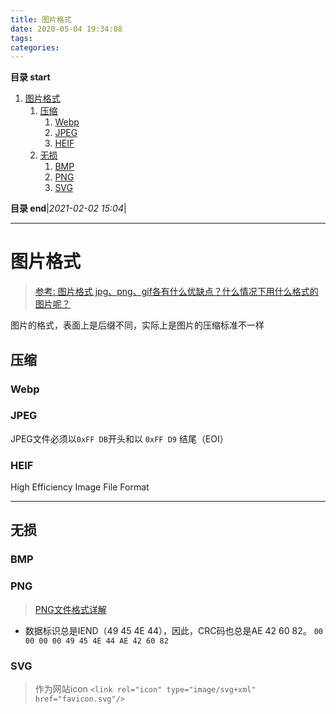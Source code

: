 ```yaml
---
title: 图片格式
date: 2020-05-04 19:34:08
tags: 
categories: 
---
```


**目录 start**

1. [图片格式](#图片格式)
    1. [压缩](#压缩)
        1. [Webp](#webp)
        1. [JPEG](#jpeg)
        1. [HEIF](#heif)
    1. [无损](#无损)
        1. [BMP](#bmp)
        1. [PNG](#png)
        1. [SVG](#svg)

**目录 end**|_2021-02-02 15:04_|
****************************************
# 图片格式
> [参考: 图片格式 jpg、png、gif各有什么优缺点？什么情况下用什么格式的图片呢？](https://www.zhihu.com/question/20028452)  

图片的格式，表面上是后缀不同，实际上是图片的压缩标准不一样

## 压缩

### Webp

### JPEG

JPEG文件必须以`0xFF DB`开头和以 `0xFF D9` 结尾（EOI）

### HEIF
High Efficiency Image File Format

************************

## 无损
### BMP

### PNG
> [PNG文件格式详解](https://blog.mythsman.com/post/5d2d62b4a2005d74040ef7eb/)  

- 数据标识总是IEND（49 45 4E 44），因此，CRC码也总是AE 42 60 82。 `00 00 00 00 49 45 4E 44 AE 42 60 82`

### SVG

> 作为网站icon `<link rel="icon" type="image/svg+xml" href="favicon.svg"/>`